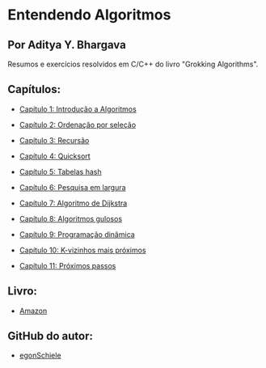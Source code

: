 
# Entendendo Algoritmos  
## Por Aditya Y. Bhargava

Resumos e exercícios resolvidos em C/C++ do livro "Grokking Algorithms". 









## Capítulos:
- [Capítulo 1: Introdução a Algoritmos](https://github.com/Studio-Learning/entendendo-algoritmos/tree/main/Capítulo%201)

- [Capítulo 2: Ordenação por seleção](https://github.com/Studio-Learning/entendendo-algoritmos/tree/main/Capítulo%202)

- [Capítulo 3: Recursão]()

- [Capítulo 4: Quicksort]()

- [Capítulo 5: Tabelas hash]()

- [Capítulo 6: Pesquisa em largura]()

- [Capítulo 7: Algoritmo de Dijkstra]()

- [Capítulo 8: Algoritmos gulosos]()

- [Capítulo 9: Programação dinâmica]()

- [Capítulo 10: K-vizinhos mais próximos]()

- [Capítulo 11: Próximos passos]()




## Livro:
- [Amazon](https://www.amazon.com.br/Entendendo-Algoritmos-Ilustrado-Programadores-Curiosos/dp/8575225634)

## GitHub do autor: 

- [egonSchiele](https://github.com/egonSchiele)
 
